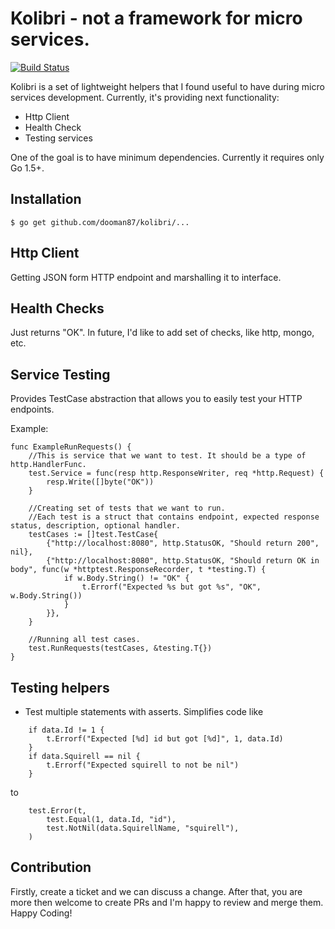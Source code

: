 # Kolibri - not a framework for micro services.

[![Build Status](https://travis-ci.org/dooman87/kolibri.svg?branch=master)](https://travis-ci.org/dooman87/kolibri)

Kolibri is a set of lightweight helpers that I found useful to have 
during micro services development. Currently, it's providing next 
functionality:

* Http Client
* Health Check
* Testing services

One of the goal is to have minimum dependencies. Currently it requires
only Go 1.5+.

## Installation

```
$ go get github.com/dooman87/kolibri/...
```

## Http Client

Getting JSON form HTTP endpoint and marshalling it to interface. 

## Health Checks

Just returns "OK". In future, I'd like to add set of checks, like 
http, mongo, etc.

## Service Testing

Provides TestCase abstraction that allows you to easily test your HTTP
endpoints. 

Example:

```
func ExampleRunRequests() {
	//This is service that we want to test. It should be a type of http.HandlerFunc.
	test.Service = func(resp http.ResponseWriter, req *http.Request) {
		resp.Write([]byte("OK"))
	}

	//Creating set of tests that we want to run.
	//Each test is a struct that contains endpoint, expected response status, description, optional handler.
	testCases := []test.TestCase{
		{"http://localhost:8080", http.StatusOK, "Should return 200", nil},
		{"http://localhost:8080", http.StatusOK, "Should return OK in body", func(w *httptest.ResponseRecorder, t *testing.T) {
			if w.Body.String() != "OK" {
				t.Errorf("Expected %s but got %s", "OK", w.Body.String())
			}
		}},
	}

	//Running all test cases.
	test.RunRequests(testCases, &testing.T{})
}
```

## Testing helpers

* Test multiple statements with asserts. Simplifies code like

```
    if data.Id != 1 {
        t.Errorf("Expected [%d] id but got [%d]", 1, data.Id)
    }
    if data.Squirell == nil {
        t.Errorf("Expected squirell to not be nil")
    }
```

to

```
	test.Error(t,
		test.Equal(1, data.Id, "id"),
		test.NotNil(data.SquirellName, "squirell"),
	)
```

## Contribution

Firstly, create a ticket and we can discuss a change. After that, 
you are more then welcome to create PRs and I'm happy to review and 
merge them. Happy Coding! 